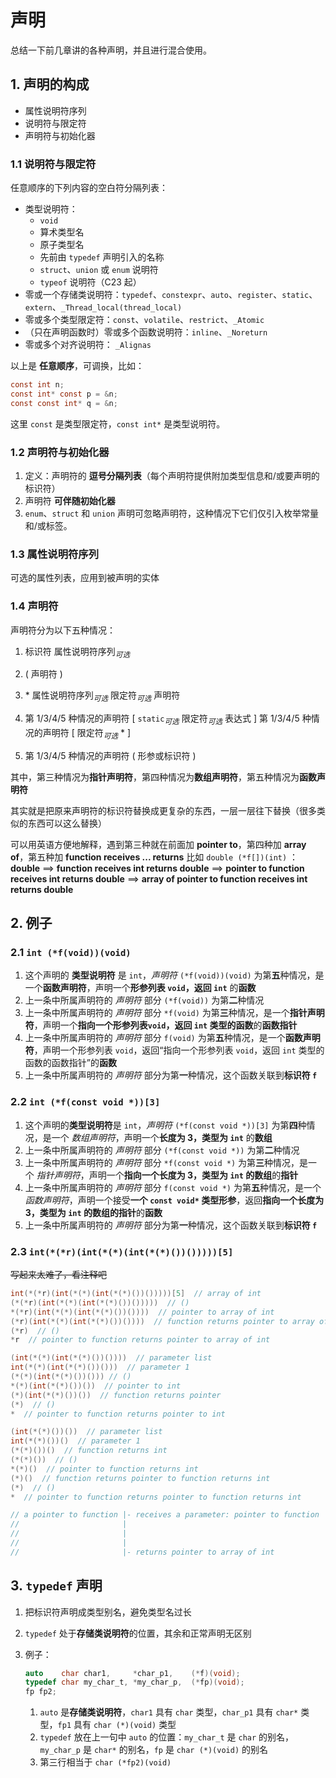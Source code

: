 # 声明

总结一下前几章讲的各种声明，并且进行混合使用。

## 1. 声明的构成

- 属性说明符序列
- 说明符与限定符
- 声明符与初始化器

### 1.1 说明符与限定符

任意顺序的下列内容的空白符分隔列表：

- 类型说明符：
  - `void`
  - 算术类型名
  - 原子类型名
  - 先前由 `typedef` 声明引入的名称
  - `struct`、`union` 或 `enum` 说明符
  - `typeof` 说明符（C23 起）
- 零或一个存储类说明符：`typedef`、`constexpr`、`auto`、`register`、`static`、`extern`、`_Thread_local(thread_local)`
- 零或多个类型限定符：`const`、`volatile`、`restrict`、`_Atomic`
- （只在声明函数时）零或多个函数说明符：`inline`、`_Noreturn`
- 零或多个对齐说明符： `_Alignas`

以上是 **任意顺序**，可调换，比如：

```c
const int n;
const int* const p = &n;
const const int* q = &n;
```

这里 `const` 是类型限定符，`const int*` 是类型说明符。

### 1.2 声明符与初始化器

1. 定义：声明符的 **逗号分隔列表**（每个声明符提供附加类型信息和/或要声明的标识符）
2. 声明符 **可伴随初始化器**
3. `enum`、`struct` 和 `union` 声明可忽略声明符，这种情况下它们仅引入枚举常量和/或标签。

### 1.3 属性说明符序列

可选的属性列表，应用到被声明的实体

### 1.4 声明符

声明符分为以下五种情况：

1. 标识符 属性说明符序列$_{可选}$
2. ( 声明符 )

3. \* 属性说明符序列$_{可选}$ 限定符$_{可选}$ 声明符
4. 第 1/3/4/5 种情况的声明符 [ `static`$_{可选}$ 限定符$_{可选}$ 表达式 ]
   第 1/3/4/5 种情况的声明符 [ 限定符$_{可选}$ * ]

5. 第 1/3/4/5 种情况的声明符 ( 形参或标识符 )

其中，第三种情况为**指针声明符**，第四种情况为**数组声明符**，第五种情况为**函数声明符**

其实就是把原来声明符的标识符替换成更复杂的东西，一层一层往下替换（很多类似的东西可以这么替换）

可以用英语方便地解释，遇到第三种就在前面加 **pointer to**，第四种加 **array of**，第五种加 **function receives ... returns**
比如 `double (*f[])(int)` ：**double** $\implies$ **function receives int returns double** $\implies$ **pointer to function receives int returns double** $\implies$ **array of pointer to function receives int returns double**

## 2. 例子

### 2.1 `int (*f(void))(void)`

1. 这个声明的 **类型说明符** 是 `int`，_声明符_ `(*f(void))(void)` 为第**五**种情况，是一个**函数声明符**，声明一个**形参列表 `void`，返回 `int`** 的**函数**
2. 上一条中所属声明符的 _声明符_ 部分 `(*f(void))` 为第**二**种情况
3. 上一条中所属声明符的 _声明符_ 部分 `*f(void)` 为第**三**种情况，是一个**指针声明符**，声明一个**指向一个形参列表`void`，返回 `int` 类型的函数**的**函数指针**
4. 上一条中所属声明符的 _声明符_ 部分 `f(void)` 为第**五**种情况，是一个**函数声明符**，声明一个形参列表 `void`，返回“指向一个形参列表 `void`，返回 `int` 类型的函数的函数指针”的**函数**
5. 上一条中所属声明符的 _声明符_ 部分为第**一**种情况，这个函数关联到**标识符 `f`**

### 2.2 `int (*f(const void *))[3]`

1. 这个声明的**类型说明符**是 `int`，_声明符_ `(*f(const void *))[3]` 为第**四**种情况，是一个 _数组声明符_，声明一个**长度为 3，类型为 `int`** 的**数组**
2. 上一条中所属声明符的 _声明符_ 部分 `(*f(const void *))` 为第**二**种情况
3. 上一条中所属声明符的 _声明符_ 部分 `*f(const void *)` 为第**三**种情况，是一个 _指针声明符_，声明一个**指向一个长度为 3，类型为 `int` 的数组**的**指针**
4. 上一条中所属声明符的 _声明符_ 部分 `f(const void *)` 为第**五**种情况，是一个 _函数声明符_，声明一个接受**一个 `const void*` 类型形参**，返回**指向一个长度为 3，类型为 `int` 的数组的指针**的**函数**
5. 上一条中所属声明符的 _声明符_ 部分为第**一**种情况，这个函数关联到**标识符 `f`**

### 2.3 `int(*(*r)(int(*(*)(int(*(*)())()))))[5]`

~~写起来太难了，看注释吧~~

```c
int(*(*r)(int(*(*)(int(*(*)())()))))[5]  // array of int
(*(*r)(int(*(*)(int(*(*)())()))))  // ()
*(*r)(int(*(*)(int(*(*)())())))  // pointer to array of int
(*r)(int(*(*)(int(*(*)())())))  // function returns pointer to array of int
(*r)  // ()
*r  // pointer to function returns pointer to array of int

(int(*(*)(int(*(*)())())))  // parameter list
int(*(*)(int(*(*)())()))  // parameter 1
(*(*)(int(*(*)())())) // ()
*(*)(int(*(*)())())  // pointer to int
(*)(int(*(*)())())  // function returns pointer
(*)  // ()
*  // pointer to function returns pointer to int

(int(*(*)())())  // parameter list
int(*(*)())()  // parameter 1
(*(*)())()  // function returns int
(*(*)())  // ()
*(*)()  // pointer to function returns int
(*)()  // function returns pointer to function returns int
(*)  // ()
*  // pointer to function returns pointer to function returns int

// a pointer to function |- receives a parameter: pointer to function |- receives a parameter: pointer to function |- receives nothing(or unknown before C23)
//                       |                                            |                                            |- returns pointer to function |- reveives nothing(or unknown before C23)
//                       |                                            |                                                                           |- returns int
//                       |                                            |- returns pointer to int
//                       |- returns pointer to array of int
```

## 3. `typedef` 声明

1. 把标识符声明成类型别名，避免类型名过长
2. `typedef` 处于**存储类说明符**的位置，其余和正常声明无区别
3. 例子：

   ```c
   auto    char char1,     *char_p1,    (*f)(void);
   typedef char my_char_t, *my_char_p,  (*fp)(void);
   fp fp2;
   ```

   1. `auto` 是**存储类说明符**，`char1` 具有 `char` 类型，`char_p1` 具有 `char*` 类型，`fp1` 具有 `char (*)(void)` 类型
   2. `typedef` 放在上一句中 `auto` 的位置：`my_char_t` 是 `char` 的别名，`my_char_p` 是 `char*` 的别名，`fp` 是
      `char (*)(void)` 的别名
   3. 第三行相当于 `char (*fp2)(void)`
